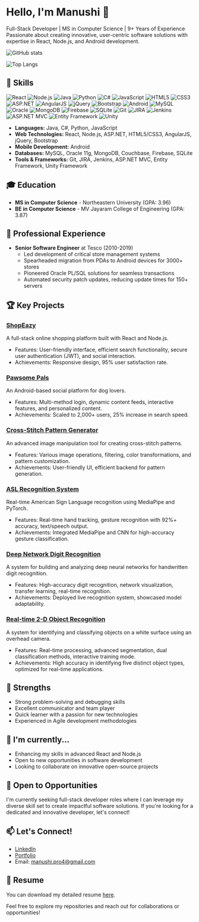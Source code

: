 # Hello, I'm Manushi 👋

Full-Stack Developer | MS in Computer Science | 9+ Years of Experience
Passionate about creating innovative, user-centric software solutions with expertise in React, Node.js, and Android development.

![GitHub stats](https://github-readme-stats.vercel.app/api?username=manushig&show_icons=true&theme=radical)

![Top Langs](https://github-readme-stats.vercel.app/api/top-langs/?username=manushig&layout=compact)

## 🚀 Skills
![React](https://img.shields.io/badge/-React-61DAFB?style=flat-square&logo=react&logoColor=white)
![Node.js](https://img.shields.io/badge/-Node.js-339933?style=flat-square&logo=node.js&logoColor=white)
![Java](https://img.shields.io/badge/-Java-007396?style=flat-square&logo=java&logoColor=white)
![Python](https://img.shields.io/badge/-Python-3776AB?style=flat-square&logo=python&logoColor=white)
![C#](https://img.shields.io/badge/-C%23-239120?style=flat-square&logo=c-sharp&logoColor=white)
![JavaScript](https://img.shields.io/badge/-JavaScript-F7DF1E?style=flat-square&logo=javascript&logoColor=black)
![HTML5](https://img.shields.io/badge/-HTML5-E34F26?style=flat-square&logo=html5&logoColor=white)
![CSS3](https://img.shields.io/badge/-CSS3-1572B6?style=flat-square&logo=css3&logoColor=white)
![ASP.NET](https://img.shields.io/badge/-ASP.NET-512BD4?style=flat-square&logo=.net&logoColor=white)
![AngularJS](https://img.shields.io/badge/-AngularJS-E23237?style=flat-square&logo=angularjs&logoColor=white)
![jQuery](https://img.shields.io/badge/-jQuery-0769AD?style=flat-square&logo=jquery&logoColor=white)
![Bootstrap](https://img.shields.io/badge/-Bootstrap-7952B3?style=flat-square&logo=bootstrap&logoColor=white)
![Android](https://img.shields.io/badge/-Android-3DDC84?style=flat-square&logo=android&logoColor=white)
![MySQL](https://img.shields.io/badge/-MySQL-4479A1?style=flat-square&logo=mysql&logoColor=white)
![Oracle](https://img.shields.io/badge/-Oracle-F80000?style=flat-square&logo=oracle&logoColor=white)
![MongoDB](https://img.shields.io/badge/-MongoDB-47A248?style=flat-square&logo=mongodb&logoColor=white)
![Firebase](https://img.shields.io/badge/-Firebase-FFCA28?style=flat-square&logo=firebase&logoColor=black)
![SQLite](https://img.shields.io/badge/-SQLite-003B57?style=flat-square&logo=sqlite&logoColor=white)
![Git](https://img.shields.io/badge/-Git-F05032?style=flat-square&logo=git&logoColor=white)
![JIRA](https://img.shields.io/badge/-JIRA-0052CC?style=flat-square&logo=jira&logoColor=white)
![Jenkins](https://img.shields.io/badge/-Jenkins-D24939?style=flat-square&logo=jenkins&logoColor=white)
![ASP.NET MVC](https://img.shields.io/badge/-ASP.NET%20MVC-5C2D91?style=flat-square&logo=.net&logoColor=white)
![Entity Framework](https://img.shields.io/badge/-Entity%20Framework-512BD4?style=flat-square&logo=.net&logoColor=white)
![Unity](https://img.shields.io/badge/-Unity-000000?style=flat-square&logo=unity&logoColor=white)

- **Languages:** Java, C#, Python, JavaScript
- **Web Technologies:** React, Node.js, ASP.NET, HTML5/CSS3, AngularJS, jQuery, Bootstrap
- **Mobile Development:** Android
- **Databases:** MySQL, Oracle 11g, MongoDB, Couchbase, Firebase, SQLite
- **Tools & Frameworks:** Git, JIRA, Jenkins, ASP.NET MVC, Entity Framework, Unity Framework

## 🎓 Education
- **MS in Computer Science** - Northeastern University (GPA: 3.96)
- **BE in Computer Science** - MV Jayaram College of Engineering (GPA: 3.87)

## 💼 Professional Experience
- **Senior Software Engineer** at Tesco (2010-2019)
  - Led development of critical store management systems
  - Spearheaded migration from PDAs to Android devices for 3000+ stores
  - Pioneered Oracle PL/SQL solutions for seamless transactions
  - Automated security patch updates, reducing update times for 150+ servers

## 🏆 Key Projects

### [ShopEazy](https://github.com/angela01190626/CS5610-Final-Project)
A full-stack online shopping platform built with React and Node.js.
- Features: User-friendly interface, efficient search functionality, secure user authentication (JWT), and social interaction.
- Achievements: Responsive design, 95% user satisfaction rate.

### [Pawsome Pals](https://github.com/manushig/Pawsome-Pals---A-Social-Media-Platform-for-Dog-Lovers)
An Android-based social platform for dog lovers.
- Features: Multi-method login, dynamic content feeds, interactive features, and personalized content.
- Achievements: Scaled to 2,000+ users, 25% increase in search speed.

### [Cross-Stitch Pattern Generator](https://github.com/manushig/ImageModel)
An advanced image manipulation tool for creating cross-stitch patterns.
- Features: Various image operations, filtering, color transformations, and pattern customization.
- Achievements: User-friendly UI, efficient backend for pattern generation.

### [ASL Recognition System](https://github.com/manushig/ASLGestureRecognition)
Real-time American Sign Language recognition using MediaPipe and PyTorch.
- Features: Real-time hand tracking, gesture recognition with 92%+ accuracy, text/speech output.
- Achievements: Integrated MediaPipe and CNN for high-accuracy gesture classification.

### [Deep Network Digit Recognition](https://github.com/manushig/RecognizationUsingDeepNetworks)
A system for building and analyzing deep neural networks for handwritten digit recognition.
- Features: High-accuracy digit recognition, network visualization, transfer learning, real-time recognition.
- Achievements: Deployed live recognition system, showcased model adaptability.

### [Real-time 2-D Object Recognition](https://github.com/manushig/ObjectDetection)
A system for identifying and classifying objects on a white surface using an overhead camera.
- Features: Real-time processing, advanced segmentation, dual classification methods, interactive training mode.
- Achievements: High accuracy in identifying five distinct object types, optimized for real-time applications.

## 💪 Strengths
- Strong problem-solving and debugging skills
- Excellent communicator and team player
- Quick learner with a passion for new technologies
- Experienced in Agile development methodologies

## 🌱 I'm currently...
- Enhancing my skills in advanced React and Node.js
- Open to new opportunities in software development
- Looking to collaborate on innovative open-source projects

## 🤝 Open to Opportunities
I'm currently seeking full-stack developer roles where I can leverage my diverse skill set to create impactful software solutions. If you're looking for a dedicated and innovative developer, let's connect!

## 📫 Let's Connect!
- [LinkedIn](https://www.linkedin.com/in/manushi-g/)
- [Portfolio](https://manushi.netlify.app/)
- Email: manushi.pro4@gmail.com

## 📄 Resume
You can download my detailed resume [here](https://manushig.github.io/resume/Manushi_Resume.pdf).

Feel free to explore my repositories and reach out for collaborations or opportunities!
